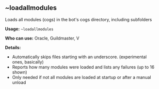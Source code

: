 ## ~loadallmodules

Loads all modules (cogs) in the bot's cogs directory, including subfolders

**Usage:**
`~loadallmodules`

**Who can use:**
Oracle, Guildmaster, V

**Details:**

- Automatically skips files starting with an underscore. (experimental ones, basically)
- Reports how many modules were loaded and lists any failures (up to 16 shown)
- Only needed if not all modules are loaded at startup or after a manual unload
